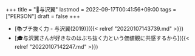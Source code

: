 +++
title = "👨与沢翼"
lastmod = 2022-09-17T00:41:56+09:00
tags = ["PERSON"]
draft = false
+++

-   [📚ブチ抜く力 - 与沢翼(2019)]({{< relref "20220107143739.md" >}})
-   [🎓与沢翼さんが好きなのはぶち抜く力という価値観に共感するから]({{< relref "20220107142247.md" >}})
